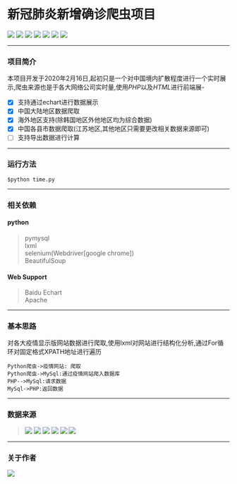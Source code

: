 # 新冠肺炎新增确诊爬虫项目
<a href="https://github.com/topics/html"><img src = "https://img.shields.io/badge/-HTML5-E34F26?style=flat&logo=html5&logoColor=white"></a> <a href="https://github.com/topics/mysql"><img src="https://img.shields.io/badge/-MySQL-F29111?style=flat&logo=mysql&logoColor=FFFFFF"></a> <a href="https://github.com/topics/javascript"><img src="https://img.shields.io/badge/-JavaScript-eed718?style=flat&logo=javascript&logoColor=ffffff"></a>  <a href="https://github.com/topics/apache"><img src="https://img.shields.io/hexpm/l/plug?style=flat"></a> <a href="https://github.com/topics/python"><img src="https://img.shields.io/badge/-Python-black?style=flat&logo=python&logoColor=white"></a> <a href="https://github.com/gabrielpondc/xgfeiyan/fork?fragment=1"><img src="https://img.shields.io/github/forks/gabrielpondc/xgfeiyan?label=Fork&logo=github"></a>  <a href="https://github.com/gabrielpondc"><img src="https://img.shields.io/github/watchers/gabrielpondc/xgfeiyan?label=Watchers&logo=github"></a>

---
### 项目简介
本项目开发于2020年2月16日,起初只是一个对中国境内扩散程度进行一个实时展示,爬虫来源也是于各大网络公司实时量,使用*PHP*以及*HTML*进行前端展- 

- [X] 支持通过echart进行数据展示
- [x] 中国大陆地区数据爬取
- [x] 海外地区支持(除韩国地区外他地区均为综合数据)
- [x] 中国各县市数据爬取(江苏地区,其他地区只需要更改相关数据来源即可)
- [ ] 支持导出数据进行计算

***
### 运行方法

    $python time.py
***
### 相关依赖
#### python
> pymysql  
>lxml  
>selenium(Webdriver[google chrome])  
>BeautifulSoup  
#### Web Support
>Baidu Echart  
>Apache  

***
### 基本思路
对各大疫情显示版网站数据进行爬取,使用lxml对网站进行结构化分析,通过For循环对固定格式XPATH地址进行遍历
```seq
Python爬虫->疫情网站: 爬取
Python爬虫->MySql:通过疫情网站爬入数据库
PHP-->MySql:请求数据
MySql->PHP:返回数据
```
***
### 数据来源

> <a href="https://news.qq.com/zt2020/page/feiyan.htm?from=timeline&isappinstalled=0#/"><img src="https://img.shields.io/badge/%E6%9D%A5%E6%BA%90-%E8%85%BE%E8%AE%AF%E5%AE%9E%E6%97%B6%E7%96%AB%E6%83%85-brightgreen"></a>
> <a href="http://activity.peopleapp.com/broadcast/?from=timeline"><img src="https://img.shields.io/badge/%E6%9D%A5%E6%BA%90-%E4%BA%BA%E6%B0%91%E6%97%A5%E6%8A%A5%E5%AE%9E%E6%97%B6%E7%96%AB%E6%83%85-red"></a>
> <a href="https://ncov.dxy.cn/ncovh5/view/pneumonia?from=singlemessage&isappinstalled=0"><img src="https://img.shields.io/badge/%E6%9D%A5%E6%BA%90-%E4%B8%81%E9%A6%99%E5%9B%AD%E5%AE%9E%E6%97%B6%E7%96%AB%E6%83%85-blue"></a>
> <a href="https://news.sina.cn/zt_d/yiqing0121?ua=iPhone9%2C4__weibo__10.1.2__iphone__os13.3&from=10A1293010&wm=3200_0002&isappinstalled=0"><img src="https://img.shields.io/badge/%E6%9D%A5%E6%BA%90-%E6%96%B0%E6%B5%AA%E5%AE%9E%E6%97%B6%E7%96%AB%E6%83%85-critical"></a> 
>  <a href="https://news.sina.cn/project/fy2020/yq_province.shtml?province=jiangsu"><img src="https://img.shields.io/badge/%E6%9D%A5%E6%BA%90-%E6%96%B0%E6%B5%AA%E5%AE%9E%E6%97%B6%E7%96%AB%E6%83%85(%E6%B1%9F%E8%8B%8F)-critical"></a> 
> <a href="https://coronaboard.kr"><img src="https://img.shields.io/badge/%E6%9D%A5%E6%BA%90-%E9%9F%A9%E5%9B%BD%E5%9C%B0%E5%8C%BA-lightblue"></a> 
***
### 关于作者

<a href="https://github.com/gabrielpondc"><img src="http://img.shields.io/badge/-Github-FFFFFF?style=flat&logo=github&logoColor=000000"></a>
